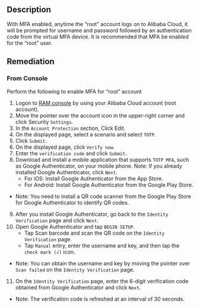 ## Description

With MFA enabled, anytime the “root” account logs on to Alibaba Cloud, it will be prompted for username and password followed by an authentication code from the virtual MFA device. It is recommended that MFA be enabled for the “root” user.

## Remediation

### From Console

Perform the following to enable MFA for “root” account

1. Logon to [RAM console](https://ram.console.aliyun.com/overview) by using your Alibaba Cloud account (root account).
2. Move the pointer over the account icon in the upper-right corner and click Security
`Settings`.
3. In the `Account Protection` section, Click Edit.
4. On the displayed page, select a scenario and select `TOTP`.
5. Click `Submit`.
6. On the displayed page, click `Verify now`.
7. Enter the `verification code` and click `Submit`.
8. Download and install a mobile application that supports `TOTP MFA`, such as Google Authenticator, on your mobile phone.
Note: If you already installed Google Authenticator, click `Next`.
   - For iOS: Install Google Authenticator from the App Store.
   - For Android: Install Google Authenticator from the Google Play Store.
- Note: You need to install a QR code scanner from the Google Play Store for Google Authenticator to identify QR codes.
9. After you install Google Authenticator, go back to the `Identity Verification` page and click `Next`.
10. Open Google Authenticator and tap `BEGIN SETUP`.
    - Tap Scan barcode and scan the QR code on the `Identity Verification` page.
    - Tap `Manual` entry, enter the username and key, and then tap the `check mark (√)` icon.
- Note: You can obtain the username and key by moving the pointer over `Scan failed` on the `Identity Verification` page.
11.  On the `Identity Verification` page, enter the 6-digit verification code obtained from Google Authenticator and click `Next`.
- Note: The verification code is refreshed at an interval of 30 seconds.